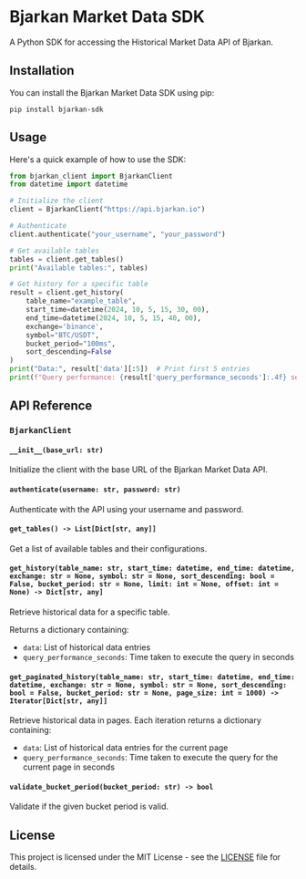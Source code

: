 # Bjarkan Market Data SDK

A Python SDK for accessing the Historical Market Data API of Bjarkan.

## Installation

You can install the Bjarkan Market Data SDK using pip:

```
pip install bjarkan-sdk
```

## Usage

Here's a quick example of how to use the SDK:

```python
from bjarkan_client import BjarkanClient
from datetime import datetime

# Initialize the client
client = BjarkanClient("https://api.bjarkan.io")

# Authenticate
client.authenticate("your_username", "your_password")

# Get available tables
tables = client.get_tables()
print("Available tables:", tables)

# Get history for a specific table
result = client.get_history(
    table_name="example_table",
    start_time=datetime(2024, 10, 5, 15, 30, 00),
    end_time=datetime(2024, 10, 5, 15, 40, 00),
    exchange='binance',
    symbol="BTC/USDT",
    bucket_period="100ms",
    sort_descending=False
)
print("Data:", result['data'][:5])  # Print first 5 entries
print(f"Query performance: {result['query_performance_seconds']:.4f} seconds")
```

## API Reference

### `BjarkanClient`

#### `__init__(base_url: str)`
Initialize the client with the base URL of the Bjarkan Market Data API.

#### `authenticate(username: str, password: str)`
Authenticate with the API using your username and password.

#### `get_tables() -> List[Dict[str, any]]`
Get a list of available tables and their configurations.

#### `get_history(table_name: str, start_time: datetime, end_time: datetime, exchange: str = None, symbol: str = None, sort_descending: bool = False, bucket_period: str = None, limit: int = None, offset: int = None) -> Dict[str, any]`
Retrieve historical data for a specific table.

Returns a dictionary containing:
- `data`: List of historical data entries
- `query_performance_seconds`: Time taken to execute the query in seconds

#### `get_paginated_history(table_name: str, start_time: datetime, end_time: datetime, exchange: str = None, symbol: str = None, sort_descending: bool = False, bucket_period: str = None, page_size: int = 1000) -> Iterator[Dict[str, any]]`
Retrieve historical data in pages. Each iteration returns a dictionary containing:
- `data`: List of historical data entries for the current page
- `query_performance_seconds`: Time taken to execute the query for the current page in seconds

#### `validate_bucket_period(bucket_period: str) -> bool`
Validate if the given bucket period is valid.

## License

This project is licensed under the MIT License - see the [LICENSE](LICENSE) file for details.